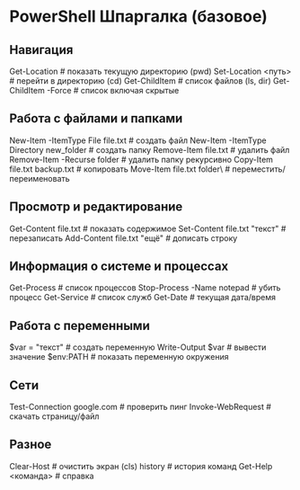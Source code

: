 # PowerShell Шпаргалка (базовое)

## Навигация
Get-Location               # показать текущую директорию (pwd)
Set-Location <путь>        # перейти в директорию (cd)
Get-ChildItem              # список файлов (ls, dir)
Get-ChildItem -Force       # список включая скрытые

## Работа с файлами и папками
New-Item -ItemType File file.txt        # создать файл
New-Item -ItemType Directory new_folder # создать папку
Remove-Item file.txt                    # удалить файл
Remove-Item -Recurse folder             # удалить папку рекурсивно
Copy-Item file.txt backup.txt           # копировать
Move-Item file.txt folder\             # переместить/переименовать

## Просмотр и редактирование
Get-Content file.txt        # показать содержимое
Set-Content file.txt "текст" # перезаписать
Add-Content file.txt "ещё"   # дописать строку

## Информация о системе и процессах
Get-Process                 # список процессов
Stop-Process -Name notepad  # убить процесс
Get-Service                 # список служб
Get-Date                    # текущая дата/время

## Работа с переменными
$var = "текст"              # создать переменную
Write-Output $var           # вывести значение
$env:PATH                   # показать переменную окружения

## Сети
Test-Connection google.com  # проверить пинг
Invoke-WebRequest <url>     # скачать страницу/файл

## Разное
Clear-Host                  # очистить экран (cls)
history                     # история команд
Get-Help <команда>          # справка
